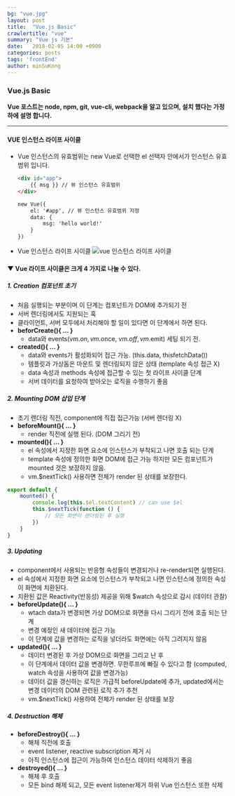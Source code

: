 ```yaml
---
bg: "vue.jpg"
layout: post
title:  "Vue.js Basic"
crawlertitle: "vue"
summary: "Vue js 기본"
date:   2018-02-05 14:00 +0900
categories: posts
tags: 'frontEnd'
author: minSuKong
---
```


### Vue.js Basic ###
**Vue 포스트는 node, npm, git, vue-cli, webpack을 알고 있으며, 설치 했다는 가정하에 설명 합니다.**

---


#### VUE 인스턴스 라이프 사이클 ####
- Vue 인스턴스의 유효범위는 new Vue로 선택한 el 선택자 안에서가 인스턴스 유효범위 입니다.
	``` html
	<div id="app">
		{{ msg }} // 뷰 인스턴스 유효범위
	</div>

	new Vue({
		el: '#app', // 뷰 인스턴스 유효범위 지정
		data: {
			msg: 'hello world!'
		}
	})
	```

- Vue 인스턴스 라이프 사이클 
	![vue 인스턴스 라이프 사이클](/jsStudyBlog/assets/images/Vue-instance-lifecycle-Page-1.jpg)

#### ▼ Vue 라이프 사이클은 크게 4 가지로 나눌 수 있다. ####

##### 1. Creation 컴포넌트 초기 #####
- 처음 실행되는 부분이며 이 단계는 컴포넌트가 DOM에 추가되기 전
- 서버 렌더링에서도 지원되는 훅
- 클라이언트, 서버 모두에서 처리해야 할 일이 있다면 이 단계에서 하면 된다.
- **beforCreate(){ ... }**
	- data와 events(vm.$on, vm.$once, vm.$off, vm.$emit) 세팅 되기 전.
- **created(){ ... }**
	- data와 events가 활성화되어 접근 가능. (this.data, thisfetchData())
	- 템플릿과 가상돔은 마운트 및 렌더링되지 않은 상태 (template 속성 접근 X)
	- data 속성과 methods 속성에 접근할 수 있는 첫 라이프 사이클 단계 
	- 서버 데이터를 요청하여 받아오는 로직을 수행하기 좋음

##### 2. Mounting DOM 삽입 단계 #####
- 초기 렌더링 직전, component에 직접 접근가능 (서버 렌더링 X)
- **beforeMount(){ ... }**
	- render 직전에 실행 된다. (DOM 그리기 전)
- **mounted(){ ... }**
	- el 속성에서 지정한 화면 요소에 인스턴스가 부착되고 나면 호출 되는 단계
	- template 속성에 정의한 화면 DOM에 접근 가능 하지만 모든 컴포넌트가 mounted 것은 보장하지 않음.
	- vm.$nextTick() 사용하면 전체가 render 된 상태를 보장한다.
```javascript
export default {
	mounted() {
		console.log(this.$el.textContent) // can use $el
		this.$nextTick(function () {
			// 모든 화면이 렌더링된 후 실행
		})
	}
}
```

##### 3. Updating #####
- component에서 사용되는 반응형 속성들이 변경되거나 re-render되면 실행된다.
- el 속성에서 지정한 화면 요소에 인스턴스가 부착되고 나면 인스턴스에 정의한 속성이 화면에 치환된다.
- 치환된 값은 Reactivity(반응성) 제공을 위해 $watch 속성으로 감시 (데이터 관찰)
- **beforeUpdate(){ ... }**
	- wtach data가 변경되면 가상 DOM으로 화면을 다시 그리기 전에 호출 되는 단계
	- 변경 예정인 새 데이터에 접근 가능
	- 이 단계에 값을 변경하는 로직을 넣더라도 화면에는 아직 그려지지 않음
- **updated(){ ... }**
	- 데이터 변경된 후 가상 DOM으로 화면을 그리고 난 후
	- 이 단계에서 데이터 값을 변경하면. 무한루프에 빠질 수 있다고 함 (computed, watch 속성을 사용하여 값을 변경가능)
	- 데이터 값을 갱신하는 로직은 가급적 beforeUpdate에 추가, updated에서는 변경 데이터의 DOM 관련된 로직 추가 추천
	- vm.$nextTick() 사용하여 전체가 render 된 상태를 보장

##### 4. Destruction 해체 #####
- **beforeDestroy(){ ... }**
	- 해체 직전에 호출
	- event listener, reactive subscription 제거 시
	- 아직 인스턴스에 접근이 가능하여 인스턴스 데이터 삭제하기 좋음
- **destroyed(){ ... }**
	- 해체 후 호출
	- 모든 bind 해제 되고, 모든 event listener제거 하위 Vue 인스턴스 또한 삭제